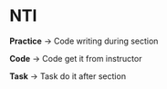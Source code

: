 # NTI

**Practice** -> Code writing during section

**Code** -> Code get it from instructor

**Task** -> Task do it after section